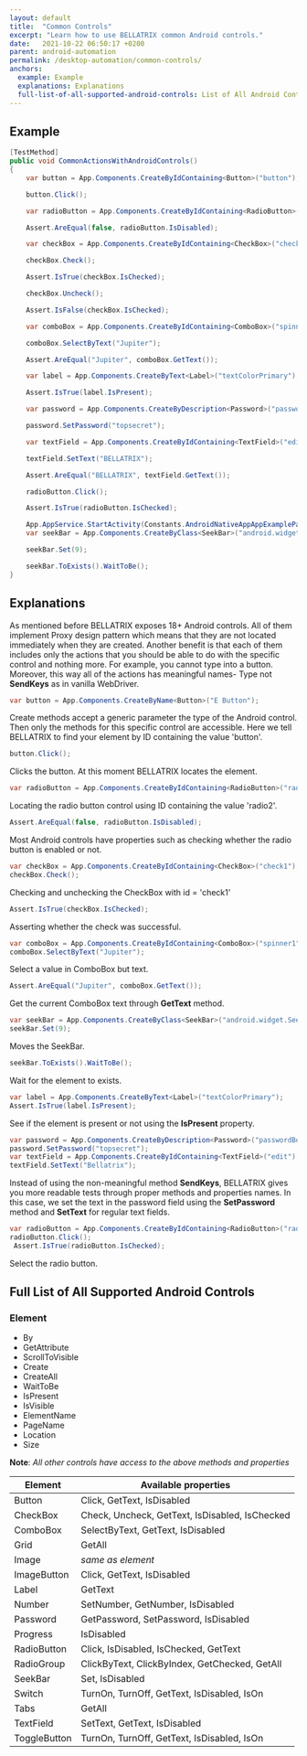 ```yaml
---
layout: default
title:  "Common Controls"
excerpt: "Learn how to use BELLATRIX common Android controls."
date:   2021-10-22 06:50:17 +0200
parent: android-automation
permalink: /desktop-automation/common-controls/
anchors:
  example: Example
  explanations: Explanations
  full-list-of-all-supported-android-controls: List of All Android Controls
---
```

Example
-------
```csharp
[TestMethod]
public void CommonActionsWithAndroidControls()
{
    var button = App.Components.CreateByIdContaining<Button>("button");

    button.Click();

    var radioButton = App.Components.CreateByIdContaining<RadioButton>("radio2");

    Assert.AreEqual(false, radioButton.IsDisabled);

    var checkBox = App.Components.CreateByIdContaining<CheckBox>("check1");

    checkBox.Check();

    Assert.IsTrue(checkBox.IsChecked);

    checkBox.Uncheck();

    Assert.IsFalse(checkBox.IsChecked);

    var comboBox = App.Components.CreateByIdContaining<ComboBox>("spinner1");

    comboBox.SelectByText("Jupiter");

    Assert.AreEqual("Jupiter", comboBox.GetText());

    var label = App.Components.CreateByText<Label>("textColorPrimary");

    Assert.IsTrue(label.IsPresent);

    var password = App.Components.CreateByDescription<Password>("passwordBox");

    password.SetPassword("topsecret");

    var textField = App.Components.CreateByIdContaining<TextField>("edit");

    textField.SetText("BELLATRIX");

    Assert.AreEqual("BELLATRIX", textField.GetText());

    radioButton.Click();

    Assert.IsTrue(radioButton.IsChecked);

    App.AppService.StartActivity(Constants.AndroidNativeAppAppExamplePackage, ".view.SeekBar1");
    var seekBar = App.Components.CreateByClass<SeekBar>("android.widget.SeekBar");

    seekBar.Set(9);

    seekBar.ToExists().WaitToBe();
}
```

Explanations
------------
As mentioned before BELLATRIX exposes 18+ Android controls. All of them implement Proxy design pattern which means that they are not located immediately when they are created. Another benefit is that each of them includes only the actions that you should be able to do with the specific control and nothing more. For example, you cannot type into a button. Moreover, this way all of the actions has meaningful names- Type not **SendKeys** as in vanilla WebDriver.
```csharp
var button = App.Components.CreateByName<Button>("E Button");
```
Create methods accept a generic parameter the type of the Android control. Then only the methods for this specific control are accessible. Here we tell BELLATRIX to find your element by ID containing the value 'button'.
```csharp
button.Click();
```
Clicks the button. At this moment BELLATRIX locates the element.
```csharp
var radioButton = App.Components.CreateByIdContaining<RadioButton>("radio2");
```
Locating the radio button control using ID containing the value 'radio2'.
```csharp
Assert.AreEqual(false, radioButton.IsDisabled);
```
Most Android controls have properties such as checking whether the radio button is enabled or not.
```csharp
var checkBox = App.Components.CreateByIdContaining<CheckBox>("check1");
checkBox.Check();
```
Checking and unchecking the CheckBox with id = 'check1'
```csharp
Assert.IsTrue(checkBox.IsChecked);
```
Asserting whether the check was successful.
```csharp
var comboBox = App.Components.CreateByIdContaining<ComboBox>("spinner1");
comboBox.SelectByText("Jupiter");
```
Select a value in ComboBox but text.
```csharp
Assert.AreEqual("Jupiter", comboBox.GetText());
```
Get the current ComboBox text through **GetText** method.
```csharp
var seekBar = App.Components.CreateByClass<SeekBar>("android.widget.SeekBar");
seekBar.Set(9);
```
Moves the SeekBar.
```csharp
seekBar.ToExists().WaitToBe();
```
Wait for the element to exists.
```csharp
var label = App.Components.CreateByText<Label>("textColorPrimary");
Assert.IsTrue(label.IsPresent);
```
See if the element is present or not using the **IsPresent** property.
```csharp
var password = App.Components.CreateByDescription<Password>("passwordBox");
password.SetPassword("topsecret");
var textField = App.Components.CreateByIdContaining<TextField>("edit");
textField.SetText("Bellatrix");
```
Instead of using the non-meaningful method **SendKeys**, BELLATRIX gives you more readable tests through proper methods and properties names. In this case, we set the text in the password field using the **SetPassword** method and **SetText** for regular text fields.
```csharp
var radioButton = App.Components.CreateByIdContaining<RadioButton>("radio2");
radioButton.Click();
 Assert.IsTrue(radioButton.IsChecked);
```
Select the radio button.


Full List of All Supported Android Controls
---------------------------------------
### Element ###
- By
- GetAttribute
- ScrollToVisible
- Create
- CreateAll
- WaitToBe
- IsPresent
- IsVisible
- ElementName
- PageName
- Location
- Size

**Note**: *All other controls have access to the above methods and properties*

Element | Available properties
------------ | -------------
Button | Click, GetText, IsDisabled
CheckBox | Check, Uncheck, GetText, IsDisabled, IsChecked
ComboBox | SelectByText, GetText, IsDisabled
Grid<TElement> | GetAll
Image | *same as element*
ImageButton | Click, GetText, IsDisabled
Label | GetText
Number | SetNumber, GetNumber, IsDisabled
Password | GetPassword, SetPassword, IsDisabled
Progress | IsDisabled
RadioButton | Click, IsDisabled, IsChecked, GetText
RadioGroup | ClickByText, ClickByIndex, GetChecked, GetAll
SeekBar | Set, IsDisabled
Switch | TurnOn, TurnOff, GetText, IsDisabled, IsOn
Tabs<TElement> | GetAll
TextField | SetText, GetText, IsDisabled
ToggleButton | TurnOn, TurnOff, GetText, IsDisabled, IsOn